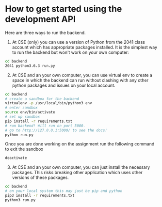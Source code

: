 # How to get started using the development API

Here are three ways to run the backend.

1. At CSE (only) you can use a version of Python from the 2041 class account which has appropriate packages installed.
It is the simplest way to run the backend but won't work on your own computer:

```bash
cd backend
2041 python3.6.3 run.py
```

2. At CSE and an your own computer, you can use virtual env to create a space in which the backend can run without
clashing with any other python packages and issues on your local account.

```bash
cd backend
# create a sandbox for the backend
virtualenv -p /usr/local/bin/python3 env
# enter sandbox
source env/bin/activate
# set up sandbox
pip install -r requirements.txt
# run backend! Will run on port 5000.
# go to http://127.0.0.1:5000/ to see the docs!
python run.py
```

Once you are done working on the assignment run the following
command to exit the sandbox

```bash
deactivate
```

3. At CSE and an your own computer, you can just install the necessary packages.  This risks breaking other application which uses other versions of these packages.

```bash
cd backend
# on your local system this may just be pip and python
pip3 install -r requirements.txt
python3 run.py
```
